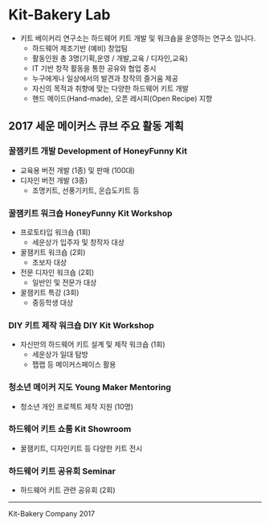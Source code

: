 # Kit-Bakery Lab
* 키트 베이커리 연구소는 하드웨어 키트 개발 및 워크숍을 운영하는 연구소 입니다.
  - 하드웨어 제조기반 (예비) 창업팀
  - 활동인원 총 3명(기획,운영 / 개발,교육 / 디자인,교육)
  - IT 기반 창작 활동을 통한 공유와 협업 중시
  - 누구에게나 일상에서의 발견과 창작의 즐거움 제공
  - 자신의 목적과 취향에 맞는 다양한 하드웨어 키트 개발
  - 핸드 메이드(Hand-made), 오픈 레시피(Open Recipe) 지향

## 2017 세운 메이커스 큐브 주요 활동 계획
### 꿀잼키트 개발 Development of HoneyFunny Kit
* 교육용 버전 개발 (1종) 및 판매 (100대)
* 디자인 버전 개발 (3종)
  - 조명키트, 선풍기키트, 온습도키트 등

### 꿀잼키트 워크숍 HoneyFunny Kit Workshop
* 프로토타입 워크숍 (1회)
  - 세운상가 입주자 및 창작자 대상
* 꿀잼키트 워크숍 (2회)
  - 초보자 대상
* 전문 디자인 워크숍 (2회)
  - 일반인 및 전문가 대상
* 꿀잼키트 특강 (3회)
  - 중등학생 대상

### DIY 키트 제작 워크숍 DIY Kit Workshop
* 자신만의 하드웨어 키트 설계 및 제작 워크숍 (1회)
  - 세운상가 일대 탐방
  - 팹랩 등 메이커스페이스 활용

### 청소년 메이커 지도 Young Maker Mentoring
* 청소년 개인 프로젝트 제작 지원 (10명)

### 하드웨어 키트 쇼룸 Kit Showroom
* 꿀잼키트, 디자인키트 등 다양한 키트 전시

### 하드웨어 키트 공유회 Seminar
* 하드웨어 키트 관련 공유회 (2회)

---
Kit-Bakery Company 2017
